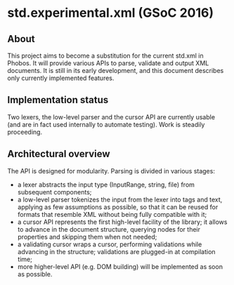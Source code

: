 
# std.experimental.xml (GSoC 2016)

## About
This project aims to become a substitution for the current std.xml in Phobos.
It will provide various APIs to parse, validate and output XML documents.
It is still in its early development, and this document describes only currently
implemented features.

## Implementation status
Two lexers, the low-level parser and the cursor API are currently usable (and are
in fact used internally to automate testing).
Work is steadily proceeding.

## Architectural overview
The API is designed for modularity.
Parsing is divided in various stages:

- a lexer abstracts the input type (InputRange, string, file) from subsequent
components;
- a low-level parser tokenizes the input from the lexer into tags and text,
applying as few assumptions as possible, so that it can be reused for formats
that resemble XML without being fully compatible with it;
- a cursor API represents the first high-level facility of the library; it allows
to advance in the document structure, querying nodes for their properties and
skipping them when not needed;
- a validating cursor wraps a cursor, performing validations while advancing in
the structure; validations are plugged-in at compilation time;
- more higher-level API (e.g. DOM building) will be implemented as soon as possible.
